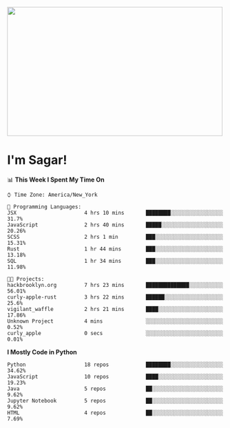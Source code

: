 
<img src="https://media.giphy.com/media/3ornk57KwDXf81rjWM/giphy.gif" width="500" height="300" frameBorder="0" class="giphy-embed" allowFullScreen></img>

#   I'm Sagar!

<!--START_SECTION:waka-->
📊 **This Week I Spent My Time On** 

```text
⌚︎ Time Zone: America/New_York

💬 Programming Languages: 
JSX                      4 hrs 10 mins       ████████░░░░░░░░░░░░░░░░░   31.7% 
JavaScript               2 hrs 40 mins       █████░░░░░░░░░░░░░░░░░░░░   20.26% 
SCSS                     2 hrs 1 min         ███░░░░░░░░░░░░░░░░░░░░░░   15.31% 
Rust                     1 hr 44 mins        ███░░░░░░░░░░░░░░░░░░░░░░   13.18% 
SQL                      1 hr 34 mins        ███░░░░░░░░░░░░░░░░░░░░░░   11.98%

🐱‍💻 Projects: 
hackbrooklyn.org         7 hrs 23 mins       ██████████████░░░░░░░░░░░   56.01% 
curly-apple-rust         3 hrs 22 mins       ██████░░░░░░░░░░░░░░░░░░░   25.6% 
vigilant_waffle          2 hrs 21 mins       ████░░░░░░░░░░░░░░░░░░░░░   17.86% 
Unknown Project          4 mins              ░░░░░░░░░░░░░░░░░░░░░░░░░   0.52% 
curly_apple              0 secs              ░░░░░░░░░░░░░░░░░░░░░░░░░   0.01%

```

**I Mostly Code in Python** 

```text
Python                   18 repos            ████████░░░░░░░░░░░░░░░░░   34.62% 
JavaScript               10 repos            ████░░░░░░░░░░░░░░░░░░░░░   19.23% 
Java                     5 repos             ██░░░░░░░░░░░░░░░░░░░░░░░   9.62% 
Jupyter Notebook         5 repos             ██░░░░░░░░░░░░░░░░░░░░░░░   9.62% 
HTML                     4 repos             ██░░░░░░░░░░░░░░░░░░░░░░░   7.69%

```



<!--END_SECTION:waka-->
